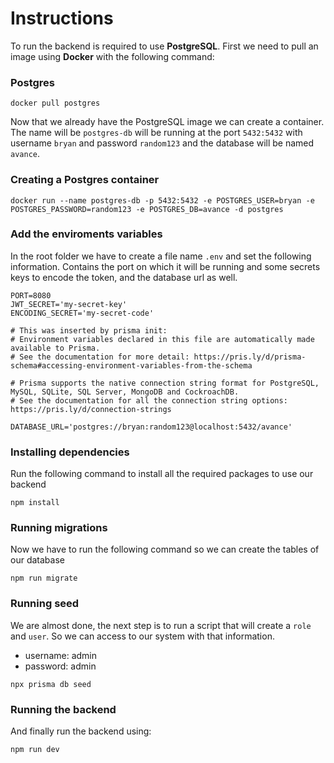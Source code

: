 # Instructions

To run the backend is required to use **PostgreSQL**. First we need to pull an image using **Docker** with the following command:

### Postgres 

```
docker pull postgres
```

Now that we already have the PostgreSQL image we can create a container. The name will be `postgres-db` will be running at the port `5432:5432` with username `bryan` and password `random123` and the database will be named `avance`.

### Creating a Postgres container 

```
docker run --name postgres-db -p 5432:5432 -e POSTGRES_USER=bryan -e POSTGRES_PASSWORD=random123 -e POSTGRES_DB=avance -d postgres
```

### Add the enviroments variables 

In the root folder we have to create a file name `.env` and set the following information. Contains the port on which it will be running and some secrets keys to encode the token, and the database url as well.

```
PORT=8080
JWT_SECRET='my-secret-key'
ENCODING_SECRET='my-secret-code'

# This was inserted by prisma init:
# Environment variables declared in this file are automatically made available to Prisma.
# See the documentation for more detail: https://pris.ly/d/prisma-schema#accessing-environment-variables-from-the-schema

# Prisma supports the native connection string format for PostgreSQL, MySQL, SQLite, SQL Server, MongoDB and CockroachDB.
# See the documentation for all the connection string options: https://pris.ly/d/connection-strings

DATABASE_URL='postgres://bryan:random123@localhost:5432/avance'
```

### Installing dependencies

Run the following command to install all the required packages to use our backend

```
npm install
```

### Running migrations 

Now we have to run the following command so we can create the tables of our database

```
npm run migrate
```

### Running seed

We are almost done, the next step is to run a script that will create a `role` and `user`. So we can access to our system with that information. 

- username: admin
- password: admin


```
npx prisma db seed
```



### Running the backend

And finally run the backend using:

```
npm run dev
```
